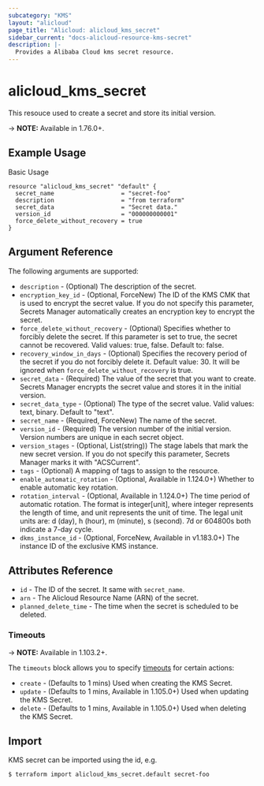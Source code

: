 ```yaml
---
subcategory: "KMS"
layout: "alicloud"
page_title: "Alicloud: alicloud_kms_secret"
sidebar_current: "docs-alicloud-resource-kms-secret"
description: |-
  Provides a Alibaba Cloud kms secret resource.
---
```


# alicloud\_kms\_secret

This resouce used to create a secret and store its initial version.

-> **NOTE:** Available in 1.76.0+.

## Example Usage

Basic Usage

```
resource "alicloud_kms_secret" "default" {
  secret_name                   = "secret-foo"
  description                   = "from terraform"
  secret_data                   = "Secret data."
  version_id                    = "000000000001"
  force_delete_without_recovery = true
}
```

## Argument Reference

The following arguments are supported:

* `description` - (Optional) The description of the secret.
* `encryption_key_id` - (Optional, ForceNew) The ID of the KMS CMK that is used to encrypt the secret value. If you do not specify this parameter, Secrets Manager automatically creates an encryption key to encrypt the secret.
* `force_delete_without_recovery` - (Optional) Specifies whether to forcibly delete the secret. If this parameter is set to true, the secret cannot be recovered. Valid values: true, false. Default to: false.
* `recovery_window_in_days` - (Optional) Specifies the recovery period of the secret if you do not forcibly delete it. Default value: 30. It will be ignored when `force_delete_without_recovery` is true.
* `secret_data` - (Required) The value of the secret that you want to create. Secrets Manager encrypts the secret value and stores it in the initial version.
* `secret_data_type` - (Optional) The type of the secret value. Valid values: text, binary. Default to "text".
* `secret_name` - (Required, ForceNew) The name of the secret.
* `version_id` - (Required) The version number of the initial version. Version numbers are unique in each secret object.
* `version_stages` - (Optional, List(string)) The stage labels that mark the new secret version. If you do not specify this parameter, Secrets Manager marks it with "ACSCurrent".
* `tags` - (Optional) A mapping of tags to assign to the resource.
* `enable_automatic_rotation` - (Optional, Available in 1.124.0+) Whether to enable automatic key rotation.
* `rotation_interval` - (Optional, Available in 1.124.0+) The time period of automatic rotation. The format is integer[unit], where integer represents the length of time, and unit represents the unit of time. The legal unit units are: d (day), h (hour), m (minute), s (second). 7d or 604800s both indicate a 7-day cycle.
* `dkms_instance_id` - (Optional, ForceNew, Available in v1.183.0+) The instance ID of the exclusive KMS instance.

## Attributes Reference

* `id` - The ID of the secret. It same with `secret_name`.
* `arn` - The Alicloud Resource Name (ARN) of the secret.
* `planned_delete_time` - The time when the secret is scheduled to be deleted.

### Timeouts

-> **NOTE:** Available in 1.103.2+.

The `timeouts` block allows you to specify [timeouts](https://www.terraform.io/docs/configuration-0-11/resources.html#timeouts) for certain actions:

* `create` - (Defaults to 1 mins) Used when creating the KMS Secret. 
* `update` - (Defaults to 1 mins, Available in 1.105.0+) Used when updating the KMS Secret. 
* `delete` - (Defaults to 1 mins, Available in 1.105.0+) Used when deleting the KMS Secret. 

## Import

KMS secret can be imported using the id, e.g.

```
$ terraform import alicloud_kms_secret.default secret-foo
```
